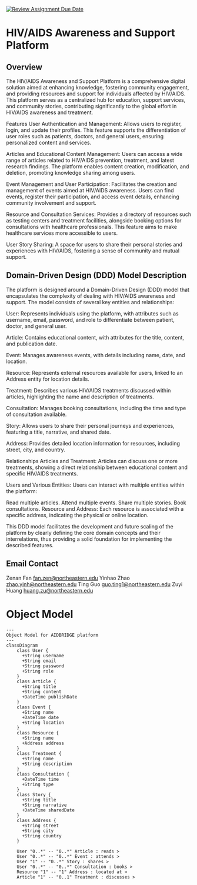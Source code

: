 [![Review Assignment Due Date](https://classroom.github.com/assets/deadline-readme-button-24ddc0f5d75046c5622901739e7c5dd533143b0c8e959d652212380cedb1ea36.svg)](https://classroom.github.com/a/j48a217e)
# HIV/AIDS Awareness and Support Platform

## Overview
The HIV/AIDS Awareness and Support Platform is a comprehensive digital solution aimed at enhancing knowledge, fostering community engagement, and providing resources and support for individuals affected by HIV/AIDS. This platform serves as a centralized hub for education, support services, and community stories, contributing significantly to the global effort in HIV/AIDS awareness and treatment.

Features
User Authentication and Management: Allows users to register, login, and update their profiles. This feature supports the differentiation of user roles such as patients, doctors, and general users, ensuring personalized content and services.

Articles and Educational Content Management: Users can access a wide range of articles related to HIV/AIDS prevention, treatment, and latest research findings. The platform enables content creation, modification, and deletion, promoting knowledge sharing among users.

Event Management and User Participation: Facilitates the creation and management of events aimed at HIV/AIDS awareness. Users can find events, register their participation, and access event details, enhancing community involvement and support.

Resource and Consultation Services: Provides a directory of resources such as testing centers and treatment facilities, alongside booking options for consultations with healthcare professionals. This feature aims to make healthcare services more accessible to users.

User Story Sharing: A space for users to share their personal stories and experiences with HIV/AIDS, fostering a sense of community and mutual support.

## Domain-Driven Design (DDD) Model Description
The platform is designed around a Domain-Driven Design (DDD) model that encapsulates the complexity of dealing with HIV/AIDS awareness and support. The model consists of several key entities and relationships:

User: Represents individuals using the platform, with attributes such as username, email, password, and role to differentiate between patient, doctor, and general user.

Article: Contains educational content, with attributes for the title, content, and publication date.

Event: Manages awareness events, with details including name, date, and location.

Resource: Represents external resources available for users, linked to an Address entity for location details.

Treatment: Describes various HIV/AIDS treatments discussed within articles, highlighting the name and description of treatments.

Consultation: Manages booking consultations, including the time and type of consultation available.

Story: Allows users to share their personal journeys and experiences, featuring a title, narrative, and shared date.

Address: Provides detailed location information for resources, including street, city, and country.

Relationships
Articles and Treatment: Articles can discuss one or more treatments, showing a direct relationship between educational content and specific HIV/AIDS treatments.

Users and Various Entities: Users can interact with multiple entities within the platform:

Read multiple articles.
Attend multiple events.
Share multiple stories.
Book consultations.
Resource and Address: Each resource is associated with a specific address, indicating the physical or online location.

This DDD model facilitates the development and future scaling of the platform by clearly defining the core domain concepts and their interrelations, thus providing a solid foundation for implementing the described features.

## Email Contact
Zenan Fan fan.zen@northeastern.edu
Yinhao Zhao zhao.yinh@northeastern.edu
Ting Guo guo.ting1@northeastern.edu
Zuyi Huang huang.zu@northeastern.edu

# Object Model

```mermaid
---
Object Model for AIDBRIDGE platform
---
classDiagram
    class User {
      +String username
      +String email
      +String password
      +String role
    }
    class Article {
      +String title
      +String content
      +DateTime publishDate
    }
    class Event {
      +String name
      +DateTime date
      +String location
    }
    class Resource {
      +String name
      +Address address
    }
    class Treatment {
      +String name
      +String description
    }
    class Consultation {
      +DateTime time
      +String type
    }
    class Story {
      +String title
      +String narrative
      +DateTime sharedDate
    }
    class Address {
      +String street
      +String city
      +String country
    }

    User "0..*" -- "0..*" Article : reads >
    User "0..*" -- "0..*" Event : attends >
    User "1" -- "0..*" Story : shares >
    User "0..*" -- "0..*" Consultation : books >
    Resource "1" -- "1" Address : located at >
    Article "1" -- "0..1" Treatment : discusses >
    
```